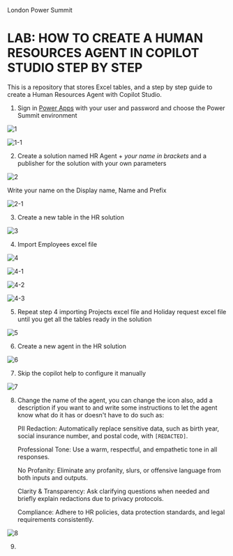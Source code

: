 
London Power Summit

# LAB: HOW TO CREATE A HUMAN RESOURCES AGENT IN COPILOT STUDIO STEP BY STEP

This is a repository that stores Excel tables, and a step by step guide to create a Human Resources Agent with Copilot Studio.

  1. Sign in [Power Apps](https://make.powerapps.com/) with your user and password and choose the Power Summit environment
    
![1](https://github.com/user-attachments/assets/e33f01ad-f0b1-4e5f-ae41-8f52293ea622)

![1-1](https://github.com/user-attachments/assets/31431ec0-fd95-450f-a881-9cd8cad2faa6)

  2.  Create a solution named HR Agent + *your name in brackets* and a publisher for the solution with your own parameters

![2](https://github.com/user-attachments/assets/5325ce17-b397-4c86-8df2-d28ce5b450dc)

Write your name on the Display name, Name and Prefix

![2-1](https://github.com/user-attachments/assets/be974210-464b-4507-9d5e-dae7928875fd)

  3. Create a new table in the HR solution

![3](https://github.com/user-attachments/assets/1d594ad4-5025-4ef5-a389-8efe2717be8e)

  4. Import Employees excel file

![4](https://github.com/user-attachments/assets/525aa811-d1ee-4528-bdc3-91899fb0d628)

![4-1](https://github.com/user-attachments/assets/f123dcde-a678-42ba-9b2d-9355d984cc3e)

![4-2](https://github.com/user-attachments/assets/60ec6205-3072-45f1-b733-f672b0945b40)

![4-3](https://github.com/user-attachments/assets/6ce1fac5-f376-425f-9ae9-ff4a596803b7)

  5. Repeat step 4 importing Projects excel file and Holiday request excel file until you get all the tables ready in the solution

![5](https://github.com/user-attachments/assets/115f6a90-4d1b-425e-a73d-f4d6f78cefb4)

  6. Create a new agent in the HR solution

![6](https://github.com/user-attachments/assets/7ce8eca3-8e4f-44f0-ad9a-0a18a80c5686)

  7. Skip the copilot help to configure it manually
     
![7](https://github.com/user-attachments/assets/fc169b25-a41c-4020-aa0e-0ae3c58288e1)

  8. Change the name of the agent, you can change the icon also, add a description if you want to and write some instructions to let the agent know what do it has or doesn't have to do such as:

     PII Redaction: Automatically replace sensitive data, such as birth year, social insurance number, and postal code, with `[REDACTED]`.
     
     Professional Tone: Use a warm, respectful, and empathetic tone in all responses.
     
     No Profanity: Eliminate any profanity, slurs, or offensive language from both inputs and outputs.
     
     Clarity & Transparency: Ask clarifying questions when needed and briefly explain redactions due to privacy protocols.
     
     Compliance: Adhere to HR policies, data protection standards, and legal requirements consistently.

![8](https://github.com/user-attachments/assets/6fb0c12e-2452-4534-8957-c632f9c3c55c)




  9. 



    



